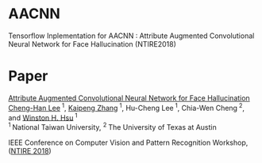 # AACNN
Tensorflow Inplementation for AACNN : Attribute Augmented Convolutional Neural Network for Face Hallucination (NTIRE2018)
# Paper
[Attribute Augmented Convolutional Neural Network for Face Hallucination](http://openaccess.thecvf.com/content_cvpr_2018_workshops/papers/w13/Lee_Attribute_Augmented_Convolutional_CVPR_2018_paper.pdf) <br/>
[Cheng-Han Lee](https://github.com/steven413d)<sup> 1</sup>, [Kaipeng Zhang](http://kpzhang93.github.io/)<sup> 1</sup>, Hu-Cheng Lee<sup> 1</sup>, Chia-Wen Cheng<sup> 2</sup>, and [Winston H. Hsu](https://winstonhsu.info/)<sup> 1</sup>    <br/>
<sup>1 </sup>National Taiwan University, <sup>2 </sup>The University of Texas at Austin

IEEE Conference on Computer Vision and Pattern Recognition Workshop,([NTIRE 2018](http://www.vision.ee.ethz.ch/ntire18/))
